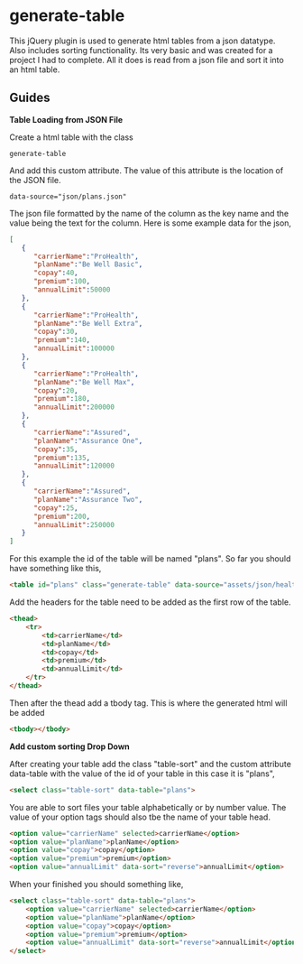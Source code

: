 generate-table
==============

This jQuery plugin is used to generate html tables from a json datatype. Also includes sorting functionality.
Its very basic and was created for a project I had to complete. All it does is read from a json file and sort it into an html table.

Guides
------

**Table Loading from JSON File**

Create a html table with the class

```
generate-table
```

And add this custom attribute. The value of this attribute is the location of the JSON file.

```
data-source="json/plans.json"
```

The json file formatted by the name of the column as the key name and the value being the text for the column. Here is some example data for the json,

```json
[
   {
      "carrierName":"ProHealth",
      "planName":"Be Well Basic",
      "copay":40,
      "premium":100,
      "annualLimit":50000
   },
   {
      "carrierName":"ProHealth",
      "planName":"Be Well Extra",
      "copay":30,
      "premium":140,
      "annualLimit":100000
   },
   {
      "carrierName":"ProHealth",
      "planName":"Be Well Max",
      "copay":20,
      "premium":180,
      "annualLimit":200000
   },
   {
      "carrierName":"Assured",
      "planName":"Assurance One",
      "copay":35,
      "premium":135,
      "annualLimit":120000
   },
   {
      "carrierName":"Assured",
      "planName":"Assurance Two",
      "copay":25,
      "premium":200,
      "annualLimit":250000
   }
]
```

For this example the id of the table will be named "plans". So far you should have something like this,

```html
<table id="plans" class="generate-table" data-source="assets/json/healthplans.json">
```

Add the headers for the table need to be added as the first row of the table.

```html
<thead>
	<tr>
		<td>carrierName</td>
		<td>planName</td>
		<td>copay</td>
		<td>premium</td>
		<td>annualLimit</td>
	</tr>
</thead>
```
Then after the thead add a tbody tag. This is where the generated html will be added

```html
<tbody></tbody>
```

**Add custom sorting Drop Down**

After creating your table add the class "table-sort" and the custom attribute data-table with the value of the id of your table in this case it is "plans",

```html
<select class="table-sort" data-table="plans">
```
You are able to sort files your table alphabetically or by number value. The value of your option tags should also tbe the name of your table head.

```html
<option value="carrierName" selected>carrierName</option>
<option value="planName">planName</option>
<option value="copay">copay</option>
<option value="premium">premium</option>
<option value="annualLimit" data-sort="reverse">annualLimit</option>
```
When your finished you should something like,

```html
<select class="table-sort" data-table="plans">
	<option value="carrierName" selected>carrierName</option>
	<option value="planName">planName</option>
	<option value="copay">copay</option>
	<option value="premium">premium</option>
	<option value="annualLimit" data-sort="reverse">annualLimit</option>
</select>
```
